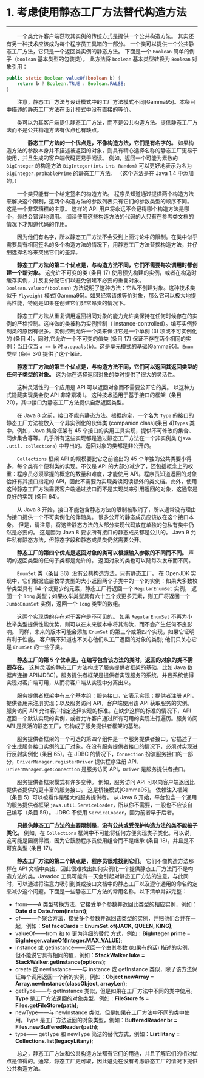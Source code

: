 # 1. 考虑使用静态工厂方法替代构造方法

---

　　一个类允许客户端获取其实例的传统方式是提供一个公共构造方法。 其实还有另一种技术应该成为每个程序员工具箱的一部分。 一个类可以提供一个公共静态工厂方法，它只是一个返回类实例的静态方法。 下面是一个 `Boolean` 简单的例子（`boolean` 基本类型的包装类）。 此方法将 `boolean` 基本类型转换为 `Boolean` 对象引用：

```Java
public static Boolean valueOf(boolean b) {
    return b ? Boolean.TRUE : Boolean.FALSE;
}
```

　　注意，静态工厂方法与设计模式中的工厂方法模式不同[Gamma95]。本条目中描述的静态工厂方法在设计模式中没有直接的等价。

　　类可以为其客户端提供静态工厂方法，而不是公共构造方法。提供静态工厂方法而不是公共构造方法有优点也有缺点。

　　　　**静态工厂方法的一个优点是，不像构造方法，它们是有名字的。** 如果构造方法的参数本身并不描述被返回的对象，则具有精心选择名称的静态工厂更易于使用，并且生成的客户端代码更易于阅读。 例如，返回一个可能为素数的 `BigInteger` 的构造方法 `BigInteger(int，int，Random)` 可以更好地表示为名为 `BigInteger.probablePrime` 的静态工厂方法。 （这个方法是在 Java 1.4 中添加的。）


　　一个类只能有一个给定签名的构造方法。 程序员知道通过提供两个构造方法来解决这个限制，这两个构造方法的参数列表只有它们的参数类型的顺序不同。 这是一个非常糟糕的主意。 这样的 API 用户将永远不会记得哪个构造方法是哪个，最终会错误地调用。 阅读使用这些构造方法的代码的人只有在参考类文档的情况下才知道代码的作用。

　　因为他们有名字，所以静态工厂方法不会受到上面讨论中的限制。在类中似乎需要具有相同签名的多个构造方法的情况下，用静态工厂方法替换构造方法，并仔细选择名称来突出它们的差异。

　　**静态工厂方法的第二个优点是，与构造方法不同，它们不需要每次调用时都创建一个新对象。** 这允许不可变的类 (条目 17) 使用预先构建的实例，或者在构造时缓存实例，并反复分配它们以避免创建不必要的重复对象。`Boolean.valueof(boolean)` 方法说明了这种方法：它从不创建对象。这种技术类似于 `Flyweight` 模式[Gamma95]。如果经常请求等价对象，那么它可以极大地提高性能，特别是如果在创建它们非常昂贵的情况下。

　　静态工厂方法从重复调用返回相同对象的能力允许类保持在任何时候存在的实例的严格控制。这样做的类被称为实例控制（ instance-controlled）。编写实例控制类的原因有很多。实例控制允许一个类来保证它是一个单例 (3) 项或不可实例化的 (条目 4)。同时,它允许一个不可变的值类 (条目 17) 保证不存在两个相同的实例：当且仅当 `a == b` 时 `a.equals(b)`。这是享元模式的基础[Gamma95]。`Enum` 类型 (条目 34) 提供了这个保证。

　　**静态工厂方法的第三个优点是，与构造方法不同，它们可以返回其返回类型的任何子类型的对象。** 这为你在选择返回对象的类时提供了很大的灵活性。

　　这种灵活性的一个应用是 API 可以返回对象而不需要公开它的类。 以这种方式隐藏实现类会使 API 非常紧凑 I。 这种技术适用于基于接口的框架（条目 20），其中接口为静态工厂方法提供自然返回类型。

　　在 Java 8 之前，接口不能有静态方法。根据约定，一个名为 `Type` 的接口的静态工厂方法被放入一个非实例化的伙伴类 (companion class)(条目 4)`Types` 类中。例如，Java 集合框架有 45 个接口的实用工具实现，提供不可修改的集合、同步集合等等。几乎所有这些实现都是通过静态工厂方法在一个非实例类 (`java .util. collections`) 中导出的。返回对象的类都是非公开的。

　　`Collections` 框架 API 的规模要比它之前输出的 45 个单独的公共类要小得多，每个类有个便利类的实现。不仅是 API 的大部分减少了，还包括概念上的权重：程序员必须掌握的概念的数量和难度，才能使用 API。程序员知道返回的对象恰好有其接口指定的 API，因此不需要为实现类读阅读额外的类文档。此外，使用这种静态工厂方法需要客户端通过接口而不是实现类来引用返回的对象，这通常是良好的实践 (条目 64)。

　　从 Java 8 开始，接口不能包含静态方法的限制被取消了，所以通常没有理由为接口提供一个不可实例化的伴随类。 很多公开的静态成员应该放在这个接口本身。 但是，请注意，将这些静态方法的大部分实现代码放在单独的包私有类中仍然是必要的。 这是因为 Java 8 要求所有接口的静态成员都是公共的。 Java 9 允许私有静态方法，但静态字段和静态成员类仍然需要公开。

　　**静态工厂的第四个优点是返回对象的类可以根据输入参数的不同而不同。** 声明的返回类型的任何子类都是允许的。 返回对象的类也可以随每次发布而不同。

　　`EnumSet` 类（条目 36）没有公共构造方法，只有静态工厂。 在 OpenJDK 实现中，它们根据底层枚举类型的大小返回两个子类中的一个的实例：如果大多数枚举类型具有 64 个或更少的元素，静态工厂将返回一个 `RegularEnumSet` 实例， 返回一个 `long` 类型；如果枚举类型具有六十五个或更多元素，则工厂将返回一个 `JumboEnumSet` 实例，返回一个 `long` 类型的数组。

　　这两个实现类的存在对于客户是不可见的。 如果 `RegularEnumSet` 不再为小枚举类型提供性能优势，则可以在未来版本中将其淘汰，而不会产生任何不良影响。 同样，未来的版本可能会添加 `EnumSet` 的第三个或第四个实现，如果它证明有利于性能。 客户既不知道也不关心他们从工厂返回的对象的类别; 他们只关心它是 `EnumSet` 的一些子类。

　　**静态工厂的第 5 个优点是，在编写包含该方法的类时，返回的对象的类不需要存在。** 这种灵活的静态工厂方法构成了服务提供者框架的基础，比如 Java 数据库连接 API(JDBC)。服务提供者框架是提供者实现服务的系统，并且系统使得实现对客户端可用，从而将客户端从实现中分离出来。

　　服务提供者框架中有三个基本组：服务接口，它表示实现；提供者注册 API，提供者用来注册实现；以及服务访问 API，客户端使用该 API 获取服务的实例。服务访问 API 允许客户指定选择实现的标准。在缺少这样的标准的情况下，API 返回一个默认实现的实例，或者允许客户通过所有可用的实现进行遍历。服务访问 API 是灵活的静态工厂，它构成了服务提供者框架的基础。

　　服务提供者框架的一个可选的第四个组件是一个服务提供者接口，它描述了一个生成服务接口实例的工厂对象。在没有服务提供者接口的情况下，必须对实现进行反射实例化 (条目 65)。在 JDBC 的情况下，`Connection` 扮演服务接口的一部分，`DriverManager.registerDriver` 提供程序注册 API、`DriverManager.getConnection` 是服务访问 API，`Driver` 是服务提供者接口。

　　服务提供者框架模式有许多变种。 例如，服务访问 API 可以向客户端返回比提供者提供的更丰富的服务接口。 这是桥接模式[Gamma95]。 依赖注入框架（条目 5）可以被看作是强大的服务提供者。 从 Java 6 开始，平台包含一个通用的服务提供者框架 `java.util.ServiceLoader`，所以你不需要，一般也不应该自己编写（条目 59）。 JDBC 不使用 `ServiceLoader`，因为前者早于后者。

　　**只提供静态工厂方法的主要限制是，没有公共或受保护构造方法的类不能被子类化。** 例如，在 `Collections` 框架中不可能将任何方便实现类子类化。可以说，这可能是因祸得福，因为它鼓励程序员使用组合而不是继承 (条目 18)，并且是不可变类型 (条目 17)。

　　**静态工厂方法的第二个缺点是，程序员很难找到它们。** 它们不像构造方法那样在 API 文档中突出，因此很难找出如何实例化一个提供静态工厂方法而不是构造方法的类。Javadoc 工具可能有一天会引起对静态工厂方法的注意。与此同时，可以通过将注意力吸引到类或接口文档中的静态工厂以及遵守通用的命名约定来减少这个问题。下面是一些静态工厂方法的常用名称。以下清单并非完整：

 - from——A 类型转换方法，它接受单个参数并返回此类型的相应实例，例如：**Date d = Date.from(instant)**;
 - of——一个聚合方法，接受多个参数并返回该类型的实例，并把他们合并在一起，例如：**Set<Rank> faceCards = EnumSet.of(JACK, QUEEN, KING)**;
 - valueOf——from 和 to 更为详细的替代 方式，例如：**BigInteger prime = BigInteger.valueOf(Integer.MAX_VALUE)**;
 - instance 或 getinstance——返回一个由其参数 (如果有的话) 描述的实例，但不能说它具有相同的值，例如：**StackWalker luke = StackWalker.getInstance(options)**;
 - create 或 newInstance——与 instance 或 getInstance 类似，除了该方法保证每个调用返回一个新的实例，例如：**Object newArray = Array.newInstance(classObject, arrayLen)**;
 - getType——与 getInstance 类似，但是如果在工厂方法中不同的类中使用。**Type** 是工厂方法返回的对象类型，例如：**FileStore fs = Files.getFileStore(path)**;
 - newType——与 newInstance 类似，但是如果在工厂方法中不同的类中使用。Type 是工厂方法返回的对象类型，例如：**BufferedReader br = Files.newBufferedReader(path)**;
 - type—— getType 和 newType 简洁的替代方式，例如：**List<Complaint> litany = Collections.list(legacyLitany)**;

　　总之，静态工厂方法和公共构造方法都有它们的用途，并且了解它们的相对优点是值得的。通常，静态工厂更可取，因此避免在没有考虑静态工厂的情况下提供公共构造方法。


 
